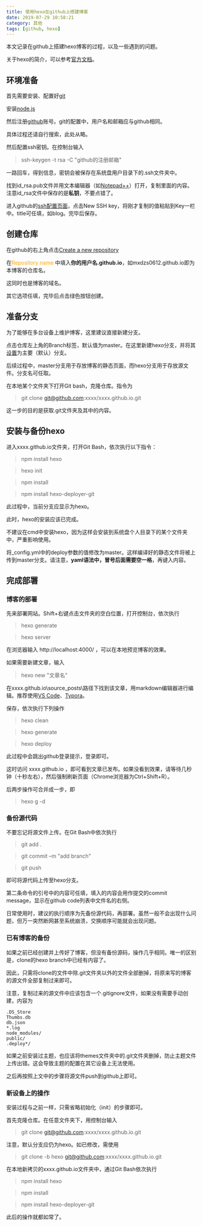 ```yaml
---
title: 使用hexo在github上搭建博客
date: 2019-07-29 10:58:21
category: 其他
tags: [github, hexo]
---
```


本文记录在github上搭建hexo博客的过程，以及一些遇到的问题。

关于hexo的简介，可以参考[官方文档](https://hexo.io/zh-cn/docs/)。

## 环境准备
首先需要安装、配置好[git](https://git-scm.com/)

安装[node.js](https://nodejs.org/zh-cn/)

然后注册[github](https://github.com/)账号。git的配置中，用户名和邮箱应与github相同。

具体过程还请自行搜索，此处从略。

然后配置ssh密钥。在控制台输入
>ssh-keygen -t rsa -C "github的注册邮箱"

一路回车，得到信息，密钥会被保存在系统盘用户目录下的.ssh文件夹中。

找到id_rsa.pub文件并用文本编辑器（如[Notepad++](https://notepad-plus-plus.org/)）打开，复制里面的内容。注意id_rsa文件中保存的是**私钥**，不要点错了。

进入github的[ssh配置页面](https://github.com/settings/ssh)，点击New SSH key，将刚才复制的值粘贴到Key一栏中。title可任填，如blog。完毕后保存。

## 创建仓库
在github的右上角点击[Create a new repository](https://github.com/new)

在<font color=orange>Repository name</font> 中填入**你的用户名.github.io**，如mxdzs0612.github.io即为本博客的仓库名。

这同时也是博客的域名。

其它选项任填，完毕后点击绿色按钮创建。

## 准备分支
为了能够在多台设备上维护博客，这里建议直接新建分支。

点击仓库左上角的Branch标签，默认值为master。在这里新建hexo分支，并将其[设置](https://github.com/mxdzs0612/mxdzs0612.github.io/settings/branches)为主要（默认）分支。

后续过程中，master分支用于存放博客的静态页面，而hexo分支用于存放源文件。分支名可任取。

在本地某个文件夹下打开Git bash，克隆仓库。指令为

>git clone git@github.com:xxxx/xxxx.github.io.git

这一步的目的是获取.git文件夹及其中的内容。

## 安装与备份hexo
进入xxxx.github.io文件夹，打开Git Bash，依次执行以下指令：
>npm install hexo

>hexo init

>npm install

>npm install hexo-deployer-git

此过程中，当前分支应显示为hexo。

此时，hexo的安装应该已完成。

不建议在cmd中安装hexo，因为这样会安装到系统盘个人目录下的某个文件夹中，严重影响使用。

将_config.yml中的deploy参数的值修改为master。这样编译好的静态文件将被上传到master分支。请注意，**yaml语法中，冒号后面需要空一格**，再键入内容。

## 完成部署
### **博客的部署**
先来部署网站。Shift+右键点击文件夹的空白位置，打开控制台，依次执行
>hexo generate

>hexo server

在浏览器输入 http://localhost:4000/ ，可以在本地预览博客的效果。

如果需要新建文章，输入
>hexo new "文章名"

在xxxx.github.io\source\_posts\路径下找到该文章，用markdown编辑器进行编辑。推荐使用[VS Code](https://code.visualstudio.com/)、[Typora](https://typora.io/)。

保存，依次执行下列操作
>hexo clean

>hexo generate

>hexo deploy

此过程中会跳出github登录提示，登录即可。

这时访问 xxxx.github.io ，即可看到文章已发布。如果没看到效果，请等待几秒钟（十秒左右），然后强制刷新页面（Chrome浏览器为Ctrl+Shift+R）。

后两步操作可合并成一步，即
>hexo g -d

### **备份源代码**

不要忘记将源文件上传。在Git Bash中依次执行
>git add .

>git commit –m "add branch"

>git push 

即可将源代码上传至hexo分支。

第二条命令的引号中的内容可任填，填入的内容会用作提交的commit message，显示在github code列表中文件名的右侧。

日常使用时，建议的执行顺序为先备份源代码，再部署。虽然一般不会出现什么问题，但万一突然断网甚至系统崩溃，交换顺序可能就会出现问题。

### **已有博客的备份**
如果之前已经创建并上传好了博客，但没有备份源码，操作几乎相同。唯一的区别是，clone的hexo branch中已经有内容了。

因此，只需将clone的文件中除.git文件夹以外的文件全部删掉，将原来写的博客的源文件全部复制过来即可。

注意，复制过来的源文件中应该包含一个.gitignore文件，如果没有需要手动创建，内容为
```
.DS_Store
Thumbs.db
db.json
*.log
node_modules/
public/
.deploy*/
```
如果之前安装过主题，也应该将themes文件夹中的.git文件夹删掉，防止主题文件上传出错。这会导致主题的配置在其它设备上无法使用。

之后再按照上文中的步骤将源文件push到github上即可。

### **新设备上的操作**
安装过程与之前一样，只需省略初始化（init）的步骤即可。

首先克隆仓库。在任意文件夹下，用控制台输入
>git clone git@github.com:xxxx/xxxx.github.io.git

注意，默认分支应仍为hexo。如已修改，需使用
>git clone -b hexo git@github.com:xxxx/xxxx.github.io.git

在本地新拷贝的xxxx.github.io文件夹中，通过Git Bash依次执行
>npm install hexo

>npm install

>npm install hexo-deployer-git

此后的操作就都如常了。